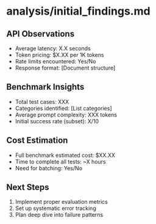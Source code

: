 # analysis/initial_findings.md

## API Observations
- Average latency: X.X seconds
- Token pricing: $X.XX per 1K tokens
- Rate limits encountered: Yes/No
- Response format: [Document structure]

## Benchmark Insights
- Total test cases: XXX
- Categories identified: [List categories]
- Average prompt complexity: XXX tokens
- Initial success rate (subset): X/10

## Cost Estimation
- Full benchmark estimated cost: $XX.XX
- Time to complete all tests: ~X hours
- Need for batching: Yes/No

## Next Steps
1. Implement proper evaluation metrics
2. Set up systematic error tracking
3. Plan deep dive into failure patterns